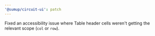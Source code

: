 ```yaml
---
'@sumup/circuit-ui': patch
---
```


Fixed an accessibility issue where Table header cells weren't getting the relevant scope (`col` or `row`).
